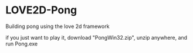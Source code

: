 # LOVE2D-Pong
Building pong using the love 2d framework

if you just want to play it, download "PongWin32.zip", unzip anywhere, and run Pong.exe
